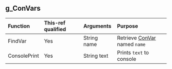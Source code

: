 ## g_ConVars

| Function | This-ref qualified | Arguments | Purpose |
| :-- | :-- | :-- | :-- |
| FindVar | Yes | String name | Retrieve [ConVar](docs/types/../../../types/ConVar.md) named `name` |
| ConsolePrint | Yes | String text | Prints `text` to console |